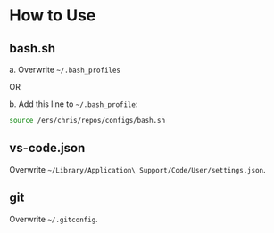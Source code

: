 # How to Use

## bash.sh

a. Overwrite `~/.bash_profiles`

OR

b. Add this line to `~/.bash_profile`:
```bash
source /ers/chris/repos/configs/bash.sh
```

## vs-code.json

Overwrite `~/Library/Application\ Support/Code/User/settings.json`.

## git

Overwrite `~/.gitconfig`.